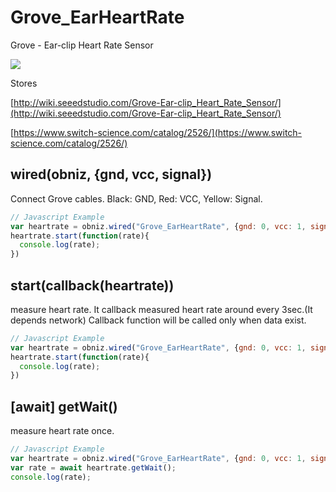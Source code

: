 # Grove_EarHeartRate
Grove - Ear-clip Heart Rate Sensor

![](image.jpg)

Stores

[http://wiki.seeedstudio.com/Grove-Ear-clip_Heart_Rate_Sensor/](http://wiki.seeedstudio.com/Grove-Ear-clip_Heart_Rate_Sensor/)

[https://www.switch-science.com/catalog/2526/](https://www.switch-science.com/catalog/2526/)


## wired(obniz, {gnd, vcc, signal})
Connect Grove cables.
Black: GND, Red: VCC, Yellow: Signal.

```javascript
// Javascript Example
var heartrate = obniz.wired("Grove_EarHeartRate", {gnd: 0, vcc: 1, signal: 2});
heartrate.start(function(rate){
  console.log(rate);
})
```

## start(callback(heartrate))
measure heart rate.
It callback measured heart rate around every 3sec.(It depends network)
Callback function will be called only when data exist.
```javascript
// Javascript Example
var heartrate = obniz.wired("Grove_EarHeartRate", {gnd: 0, vcc: 1, signal: 2});
heartrate.start(function(rate){
  console.log(rate);
})
```

## [await] getWait()
measure heart rate once. 

```javascript
// Javascript Example
var heartrate = obniz.wired("Grove_EarHeartRate", {gnd: 0, vcc: 1, signal: 2});
var rate = await heartrate.getWait();
console.log(rate);
```

